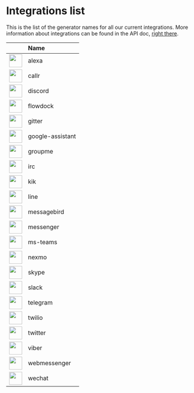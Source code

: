 # Integrations list

This is the list of the generator names for all our current integrations. More information about integrations can be found in the API doc, [right there](https://developers.broid.ai/rest-api/resources/integrations).

| |Name|
|:--|:--|
|<img width="35" src="https://t.broid.ai/i/p-alexa-color" />| alexa |
|<img width="35" src="https://t.broid.ai/i/p-callr-color" />| callr |
|<img width="35" src="https://t.broid.ai/i/s-discord-color" />| discord |
|<img width="35" src="https://t.broid.ai/i/s-flowdock-color" />| flowdock |
|<img width="35" src="https://t.broid.ai/i/p-gitter-color" />| gitter |
|<img width="35" src="https://t.broid.ai/i/p-google-assistant-color" />| google-assistant |
|<img width="35" src="https://t.broid.ai/i/p-groupme-color" />| groupme |
|<img width="35" src="https://t.broid.ai/i/p-irc-color" />| irc |
|<img width="35" src="https://t.broid.ai/i/p-kik-color" />| kik |
|<img width="35" src="https://t.broid.ai/i/p-line-color" />| line |
|<img width="35" src="http://www.broid.ai/dist/assets/images/github/integrations/messagebird.png" />| messagebird |
|<img width="35" src="https://t.broid.ai/i/s-messenger-color" />| messenger |
|<img width="35" src="https://t.broid.ai/i/p-ms-teams-color" />| ms-teams |
|<img width="35" src="https://t.broid.ai/i/p-nexmo-color" />| nexmo |
|<img width="35" src="https://t.broid.ai/i/p-skype-color" />| skype |
|<img width="35" src="https://t.broid.ai/i/s-slack-color" />| slack |
|<img width="35" src="https://t.broid.ai/i/s-telegram-color" />| telegram |
|<img width="35" src="https://t.broid.ai/i/p-twilio-color" />| twilio |
|<img width="35" src="https://t.broid.ai/i/s-twitter-color" />| twitter |
|<img width="35" src="https://t.broid.ai/i/p-viber-color" />| viber |
|<img width="35" src="http://www.broid.ai/dist/assets/images/github/integrations/broid_webmessenger.png" />| webmessenger |
|<img width="35" src="https://t.broid.ai/i/p-wechat-color" />| wechat |
